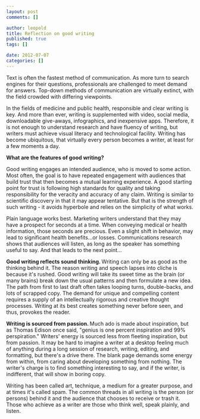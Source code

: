 ```yaml
--- 
layout: post
comments: []

author: leopold
title: Reflection on good writing
published: true
tags: []

date: 2012-07-07 
categories: []
---
```

Text is often the fastest method of communication. As more turn to search engines for their questions, professionals are challenged to meet demand for answers. Top-down methods of communication are virtually extinct, with the field crowded with differing viewpoints.

In the fields of medicine and public health, responsible and clear writing is key. And more than ever, writing is supplemented with video, social media, downloadable give-aways, infographics, and inexpensive apps. Therefore, it is not enough to understand research and have fluency of writing, but writers must achieve visual literacy and technological facility. Writing has become ubiquitous, that virtually every person becomes a writer, at least for a few moments a day.

<strong>What are the features of good writing?</strong>

Good writing engages an intended audience, who is moved to some action. Most often, the goal is to have repeated engagement with audiences that build trust that then becomes a mutual learning experience. A good starting point for trust is following high standards for quality and taking responsibility for the veracity and accuracy of any claim. Writing is similar to scientific discovery in that it may appear tentative. But that is the strength of such writing - it avoids hyperbole and relies on the simplicity of what works.

Plain language works best. Marketing writers understand that they may have a prospect for seconds at a time. When conveying medical or health information, those seconds are precious. Even a slight shift in behavior, may lead to significant health benefits...or losses. Communications research shows that audiences will listen, as long as the speaker has something useful to say. And that leads to the next point...

<strong>Good writing reflects sound thinking. </strong>Writing can only be as good as the thinking behind it. The reason writing and speech lapses into cliche is because it's rushed. Good writing will take its sweet time as the brain (or many brains) break down the usual patterns and then formulate a new idea. The path from first to last draft often takes looping turns, double-backs, and lots of scrapped copy. The demand for unique and compelling content requires a supply of an intellectually rigorous and creative thought processes. Writing at its best creates something never before seen, and thus, provokes the reader.

<strong>Writing is sourced from passion.  </strong>Much ado is made about inspiration, but as Thomas Edison once said, "genius is one percent inspiration and 99% perspiration." Writers' energy is sourced less from fleeting inspiration, but from passion. It may be hard to imagine a writer at a desktop feeling much of anything during a long session of research, writing, editing, and formatting, but there's a drive there. The blank page demands some energy from within, from caring about developing something from nothing. The writer's charge is to find something interesting to say, and if the writer, is indifferent, that will show in boring copy.

Writing has been called art, technique, a medium for a greater purpose, and at times it's called spam. The common threads in all writing is the person (or persons) behind it and the audience that chooses to receive or trash it. Those who achieve as a writer are those who think well, speak plainly, and listen.


